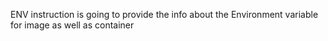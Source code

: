 ENV instruction is going to provide the info about the 
Environment variable for image as well as container
